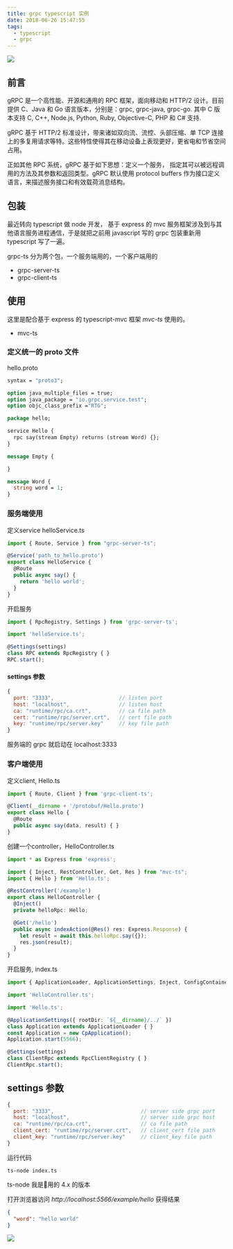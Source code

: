 ```yaml
---
title: grpc typescript 实例
date: 2018-06-26 15:47:55
tags:
  - typescript
  - grpc
---
```

![](http://ofn8y0v16.bkt.clouddn.com/grpc.png)
## 前言
gRPC  是一个高性能、开源和通用的 RPC 框架，面向移动和 HTTP/2 设计。目前提供 C、Java 和 Go 语言版本，分别是：grpc, grpc-java, grpc-go. 其中 C 版本支持 C, C++, Node.js, Python, Ruby, Objective-C, PHP 和 C# 支持.

gRPC 基于 HTTP/2 标准设计，带来诸如双向流、流控、头部压缩、单 TCP 连接上的多复用请求等特。这些特性使得其在移动设备上表现更好，更省电和节省空间占用。

正如其他 RPC 系统，gRPC 基于如下思想：定义一个服务， 指定其可以被远程调用的方法及其参数和返回类型。gRPC 默认使用 protocol buffers 作为接口定义语言，来描述服务接口和有效载荷消息结构。

## 包装
最近转向 typescript 做 node 开发， 基于 express 的 mvc 服务框架涉及到与其他语言服务进程通信，于是就把之前用 javascript 写的 grpc 包装重新用 typescript 写了一遍。

grpc-ts 分为两个包，一个服务端用的，一个客户端用的
* grpc-server-ts
* grpc-client-ts

## 使用
这里是配合基于 express 的 typescript-mvc 框架 *mvc-ts* 使用的。
* mvc-ts

### 定义统一的 proto 文件
hello.proto
```proto
syntax = "proto3";

option java_multiple_files = true;
option java_package = "io.grpc.service.test";
option objc_class_prefix ="RTG";

package hello;

service Hello {
  rpc say(stream Empty) returns (stream Word) {};
}

message Empty {

}

message Word {
  string word = 1;
}
```

### 服务端使用
定义service
helloService.ts
```ts
import { Route, Service } from "grpc-server-ts";

@Service('path_to_hello.proto')
export class HelloService {
  @Route
  public async say() {
    return 'hello world';
  }
}
```
开启服务
```ts
import { RpcRegistry, Settings } from 'grpc-server-ts';

import 'helloService.ts';

@Settings(settings)
class RPC extends RpcRegistry { }
RPC.start();
```
#### settings 参数
```js
{
  port: "3333",                     // listen port
  host: "localhost",                // listen host
  ca: "runtime/rpc/ca.crt",         // ca file path
  cert: "runtime/rpc/server.crt",   // cert file path
  key: "runtime/rpc/server.key"     // key file path
}
```
服务端的 grpc 就启动在 localhost:3333

### 客户端使用
定义client, Hello.ts
```ts
import { Route, Client } from 'grpc-client-ts';

@Client(__dirname + '/protobuf/Hello.proto')
export class Hello {
  @Route
  public async say(data, result) { }
}
```
创建一个controller，HelloController.ts
```ts
import * as Express from 'express';

import { Inject, RestController, Get, Res } from "mvc-ts";
import { Hello } from 'Hello.ts';

@RestController('/example')
export class HelloController {
  @Inject()
  private helloRpc: Hello;

  @Get('/hello')
  public async indexAction(@Res() res: Express.Response) {
    let result = await this.helloRpc.say({});
    res.json(result);
  }
}
```

开启服务, index.ts
```ts
import { ApplicationLoader, ApplicationSettings, Inject, ConfigContainer } from 'mvc-ts';

import 'HelloController.ts';

import 'Hello.ts';

@ApplicationSettings({ rootDir: `${__dirname}/../` })
class Application extends ApplicationLoader { }
const Application = new CpApplication();
Application.start(5566);

@Settings(settings)
class ClientRpc extends RpcClientRegistry { }
ClientRpc.start();
```
## settings 参数
```js
{
  port: "3333",                            // server side grpc port
  host: "localhost",                       // server side grpc host
  ca: "runtime/rpc/ca.crt",                // ca file path
  client_cert: "runtime/rpc/server.crt",   // client_cert file path
  client_key: "runtime/rpc/server.key"     // client_key file path
}
```

运行代码
```
ts-node index.ts
```
ts-node 我是用的 4.x 的版本

打开浏览器访问 *http://localhost:5566/example/hello* 获得结果
```json
{
  "word": "hello world"
}
```
![](http://ofn8y0v16.bkt.clouddn.com/grpc-result.png)